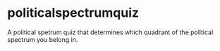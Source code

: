# politicalspectrumquiz
 A political spetrum quiz that determines which quadrant of the political spectrum you belong in.

